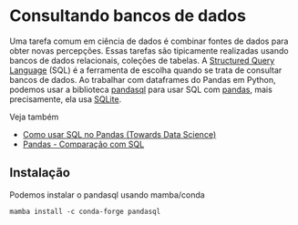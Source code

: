 # Consultando bancos de dados

Uma tarefa comum em ciência de dados é combinar fontes de dados para obter novas percepções. Essas tarefas são tipicamente realizadas usando bancos de dados relacionais, coleções de tabelas. A [Structured Query Language](https://en.wikipedia.org/wiki/SQL) (SQL) é a ferramenta de escolha quando se trata de consultar bancos de dados. Ao trabalhar com dataframes do Pandas em Python, podemos usar a biblioteca [pandasql](https://github.com/yhat/pandasql/) para usar SQL com [pandas](https://pandas.pydata.org/), mais precisamente, ela usa [SQLite](https://www.sqlite.org/).

Veja também
* [Como usar SQL no Pandas (Towards Data Science)](https://towardsdatascience.com/how-to-use-sql-in-pandas-62d8a0f6341)
* [Pandas - Comparação com SQL](https://pandas.pydata.org/docs/getting_started/comparison/comparison_with_sql.html)

## Instalação

Podemos instalar o pandasql usando mamba/conda

```
mamba install -c conda-forge pandasql
```